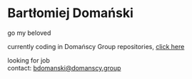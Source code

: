# Bartłomiej Domański

go my beloved

currently coding in Domańscy Group repositories, [click here](https://github.com/GrupaDomanscy)

looking for job  
contact: bdomanski@domanscy.group
